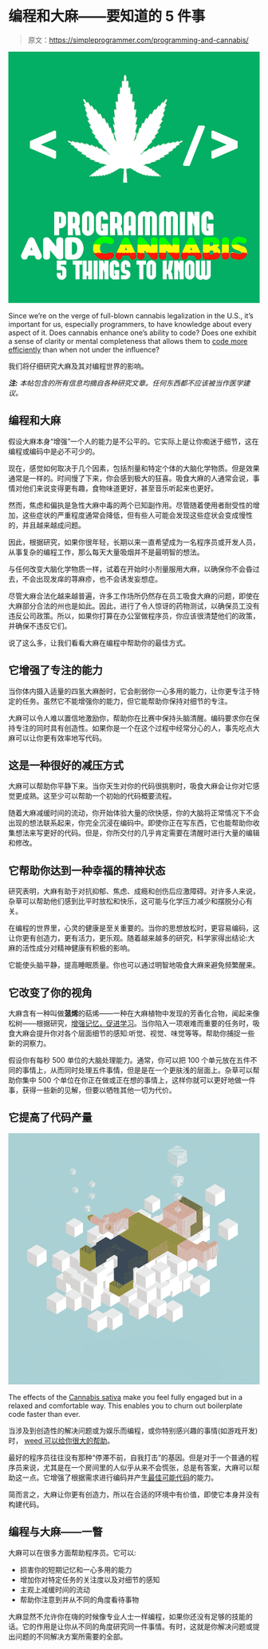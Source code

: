 # 编程和大麻——要知道的 5 件事

> 原文：<https://simpleprogrammer.com/programming-and-cannabis/>

![](img/bea39b1b7178173e350b855fe1eee599.png)

Since we’re on the verge of full-blown cannabis legalization in the U.S., it’s important for us, especially programmers, to have knowledge about every aspect of it. Does cannabis enhance one’s ability to code? Does one exhibit a sense of clarity or mental completeness that allows them to [code more efficiently](https://simpleprogrammer.com/5-tips-code-quality/) than when not under the influence?

我们将仔细研究大麻及其对编程世界的影响。

***注:*** *本帖包含的所有信息均摘自各种研究文章。任何东西都不应该被当作医学建议。*

## 编程和大麻

假设大麻本身“增强”一个人的能力是不公平的。它实际上是让你痴迷于细节，这在编程或编码中是必不可少的。

现在，感觉如何取决于几个因素，包括剂量和特定个体的大脑化学物质。但是效果通常是一样的。时间慢了下来，你会感到极大的狂喜。吸食大麻的人通常会说，事情对他们来说变得更有趣，食物味道更好，甚至音乐听起来也更好。

然而，焦虑和偏执是急性大麻中毒的两个已知副作用。尽管随着使用者耐受性的增加，这些症状的严重程度通常会降低，但有些人可能会发现这些症状会变成慢性的，并且越来越成问题。

因此，根据研究，如果你很年轻，长期以来一直希望成为一名程序员或开发人员，从事复杂的编程工作，那么每天大量吸烟并不是最明智的想法。

与任何改变大脑化学物质一样，试着在开始时小剂量服用大麻，以确保你不会昏过去，不会出现发痒的荨麻疹，也不会诱发妄想症。

尽管大麻合法化越来越普遍，许多工作场所仍然存在员工吸食大麻的问题，即使在大麻部分合法的州也是如此。因此，进行了令人惊讶的药物测试，以确保员工没有违反公司政策。所以，如果你打算在办公室做程序员，你应该很清楚他们的政策，并确保不违反它们。

说了这么多，让我们看看大麻在编程中帮助你的最佳方式。

## 它增强了专注的能力

当你体内摄入适量的四氢大麻酚时，它会削弱你一心多用的能力，让你更专注于特定的任务。虽然它不能增强你的能力，但它能帮助你保持对细节的专注。

大麻可以令人难以置信地激励你，帮助你在比赛中保持头脑清醒。编码要求你在保持专注的同时具有创造性。如果你是一个在这个过程中经常分心的人，事先吃点大麻可以让你更有效率地写代码。

## 这是一种很好的减压方式

大麻可以帮助你平静下来。当你天生对你的代码很挑剔时，吸食大麻会让你对它感觉更成熟。这至少可以帮助一个初始的代码概要流程。

随着大麻减缓时间的流动，你开始体验大量的欣快感，你的大脑将正常情况下不会出现的想法联系起来，你完全沉浸在编码中。即使你正在写东西，它也能帮助你收集想法来写更好的代码。但是，你所交付的几乎肯定需要在清醒时进行大量的编辑和修改。

## 它帮助你达到一种幸福的精神状态

研究表明，大麻有助于对抗抑郁、焦虑、成瘾和创伤后应激障碍。对许多人来说，杂草可以帮助他们感到比平时放松和快乐，这可能与化学压力减少和摆脱分心有关。

在编程的世界里，心灵的健康是至关重要的。当你的思想放松时，更容易编码，这让你更有创造力，更有活力，更乐观。随着越来越多的研究，科学家得出结论:大麻的活性成分对精神健康有积极的影响。

它能使头脑平静，提高睡眠质量。你也可以通过明智地吸食大麻来避免频繁醒来。

## 它改变了你的视角

大麻含有一种叫做**蒎烯**的萜烯——一种在大麻植物中发现的芳香化合物，闻起来像松树——根据研究，[增强记忆，促进学习](https://www.alchimiaweb.com/blogen/pinene/)。当你陷入一项艰难而重要的任务时，吸食大麻会提升你对各个层面细节的感知:听觉、视觉、味觉等等。帮助你捕捉一些新的洞察力。

假设你有每秒 500 单位的大脑处理能力。通常，你可以把 100 个单元放在五件不同的事情上，从而同时处理五件事情，但是是在一个更肤浅的层面上。杂草可以帮助你集中 500 个单位在你正在做或正在想的事情上，这样你就可以更好地做一件事，获得一些新的见解，但要以牺牲其他一切为代价。

## 它提高了代码产量

![](img/f991579b22386d3d769f271fcb00f6ef.png)

The effects of the [Cannabis sativa](https://en.wikipedia.org/wiki/Cannabis_sativa) make you feel fully engaged but in a relaxed and comfortable way. This enables you to churn out boilerplate code faster than ever.

当涉及到创造性的解决问题或为娱乐而编程，或你特别感兴趣的事情(如游戏开发)时， [weed 可以给你很大的帮助](https://simpleprogrammer.com/get/stoner)。

最好的程序员往往没有那种“停滞不前，自我打击”的基因。但是对于一个普通的程序员来说，尤其是在一个房间里的人似乎从来不会慌张，总是有答案，大麻可以帮助这一点。它增强了根据需求进行编码并产生[最佳可能代码](https://simpleprogrammer.com/get/code-complete)的能力。

简而言之，大麻让你更有创造力，所以在合适的环境中有价值，即使它本身并没有构建代码。

## 编程与大麻——一瞥

大麻可以在很多方面帮助程序员。它可以:

*   损害你的短期记忆和一心多用的能力
*   增加你对特定任务的关注度以及对细节的感知
*   主观上减缓时间的流动
*   帮助你注意到并从不同的角度看待事物

大麻显然不允许你在嗨的时候像专业人士一样编程，如果你还没有足够的技能的话。它的作用是让你从不同的角度研究同一件事情。有时，这就是你解决问题或提出问题的不同解决方案所需要的全部。